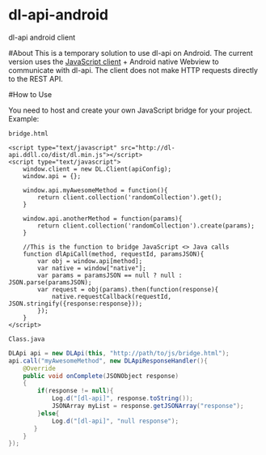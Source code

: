 dl-api-android
===

dl-api android client

#About
This is a temporary solution to use dl-api on Android. The current version uses the [JavaScript client](https://github.com/doubleleft/dl-api-javascript) + Android native Webview to communicate with dl-api. The client does not make HTTP requests directly to the REST API.

#How to Use

You need to host and create your own JavaScript bridge for your project.
Example:

`bridge.html`
```
<script type="text/javascript" src="http://dl-api.ddll.co/dist/dl.min.js"></script>
<script type="text/javascript">
	window.client = new DL.Client(apiConfig);
	window.api = {};

	window.api.myAwesomeMethod = function(){
		return client.collection('randomCollection').get();
	}

	window.api.anotherMethod = function(params){
		return client.collection('randomCollection').create(params);
	}

	//This is the function to bridge JavaScript <> Java calls	
	function dlApiCall(method, requestId, paramsJSON){
		var obj = window.api[method];
		var native = window["native"];
		var params = paramsJSON == null ? null : JSON.parse(paramsJSON); 
		var request = obj(params).then(function(response){
			native.requestCallback(requestId, JSON.stringify({response:response}));	
		});
	}	
</script>
```

`Class.java`
```java
DLApi api = new DLApi(this, "http://path/to/js/bridge.html");
api.call("myAwesomeMethod", new DLApiResponseHandler(){
	@Override
	public void onComplete(JSONObject response)
	{
		if(response != null){
			Log.d("[dl-api]", response.toString());
			JSONArray myList = response.getJSONArray("response");
		}else{
			Log.d("[dl-api]", "null response");
	   }
	}
});
```

